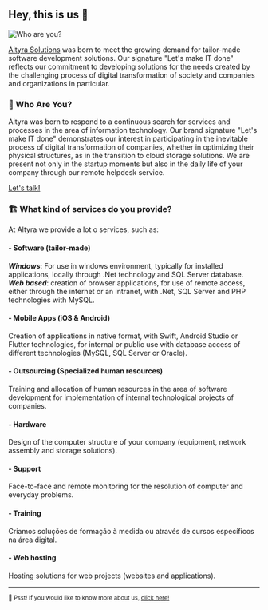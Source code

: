 ## Hey, this is us 👋

![Who are you?](https://user-images.githubusercontent.com/48434290/147740849-36c2ea8a-8b6c-4f5a-8f39-de5a5085c385.jpg)

[Altyra Solutions](https://altyra.com/) was born to meet the growing demand for tailor-made software development solutions. Our signature "Let's make IT done" reflects our commitment to developing solutions for the needs created by the challenging process of digital transformation of society and companies and organizations in particular.

### 🔎 Who Are You?

Altyra was born to respond to a continuous search for services and processes in the area of information technology. Our brand signature "Let's make IT done" demonstrates our interest in participating in the inevitable process of digital transformation of companies, whether in optimizing their physical structures, as in the transition to cloud storage solutions. We are present not only in the startup moments but also in the daily life of your company through our remote helpdesk service. 

[Let's talk!](mailto:geral@altyra.com?subject=Hi!👋)

### 🏗️ What kind of services do you provide?

At Altyra we provide a lot o services, such as:

####  - Software (tailor-made)
**_Windows_**: For use in windows environment, typically for installed applications, locally through .Net technology and SQL Server database.
**_Web based_**: creation of browser applications, for use of remote access, either through the internet or an intranet, with .Net, SQL Server and PHP technologies with MySQL.

####  - Mobile Apps (iOS & Android)
Creation of applications in native format, with Swift, Android Studio or Flutter technologies, for internal or public use with database access of different technologies (MySQL, SQL Server or Oracle).

####  - Outsourcing (Specialized human resources)
Training and allocation of human resources in the area of software development for implementation of internal technological projects of companies.

####  - Hardware
Design of the computer structure of your company (equipment, network assembly and storage solutions).

####  - Support
Face-to-face and remote monitoring for the resolution of computer and everyday problems.

####  - Training
Criamos soluções de formação à medida ou através de cursos específicos na área digital.

####  - Web hosting
Hosting solutions for web projects (websites and applications).

---

<sub>🤫 Psst! If you would like to know more about us, [click here!](mailto:geral@altyra.com?subject=Hi!👋)</sub>
